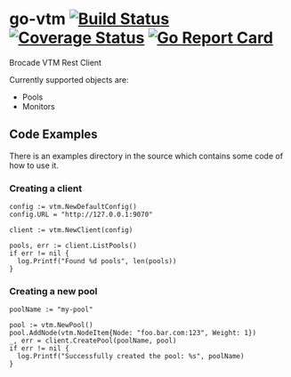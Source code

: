 # go-vtm [![Build Status](https://travis-ci.org/bekbulatov/go-vtm.svg?branch=master)](https://travis-ci.org/bekbulatov/go-vtm) [![Coverage Status](https://coveralls.io/repos/github/bekbulatov/go-vtm/badge.svg?branch=master)](https://coveralls.io/github/bekbulatov/go-vtm?branch=master) [![Go Report Card](https://goreportcard.com/badge/github.com/bekbulatov/go-vtm)](https://goreportcard.com/report/github.com/bekbulatov/go-vtm)

Brocade VTM Rest Client

Currently supported objects are:
- Pools
- Monitors
    
## Code Examples

There is an examples directory in the source which contains some code of how to use it.
    
### Creating a client
    
    config := vtm.NewDefaultConfig()
    config.URL = "http://127.0.0.1:9070"

    client := vtm.NewClient(config)

    pools, err := client.ListPools()
    if err != nil {
      log.Printf("Found %d pools", len(pools))
    }

### Creating a new pool

    poolName := "my-pool"

    pool := vtm.NewPool()
    pool.AddNode(vtm.NodeItem{Node: "foo.bar.com:123", Weight: 1})
    _, err = client.CreatePool(poolName, pool)
    if err != nil {
      log.Printf("Successfully created the pool: %s", poolName)
    }
